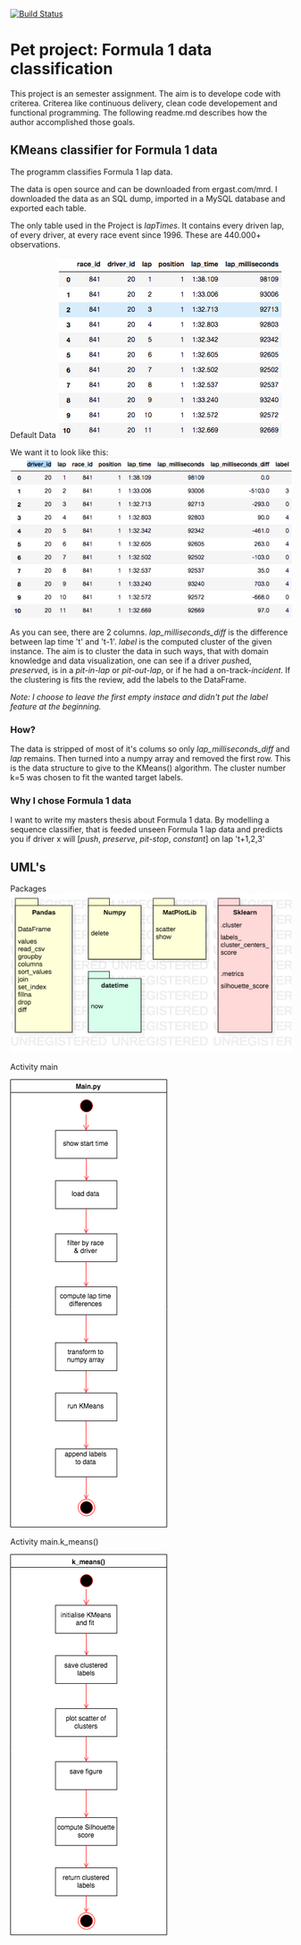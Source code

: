 [![Build Status](https://travis-ci.org/oGuzee/pet_project.svg?branch=master)](https://travis-ci.org/oGuzee/pet_project)

# Pet project: Formula 1 data classification

This project is an semester assignment. The aim is to develope code with criterea. Criterea like continuous delivery, clean code developement and functional programming. The following readme.md describes how the author accomplished those goals.

## KMeans classifier for Formula 1 data

The programm classifies Formula 1 lap data.

The data is open source and can be downloaded from ergast.com/mrd. I downloaded the data as an SQL dump, imported in a MySQL database and exported each table.

The only table used in the Project is *lapTimes*. It contains every driven lap, of every driver, at every race event since 1996. These are 440.000+ observations.

Default Data
![default_data](doc_figures/data_example_default.png)

We want it to look like this:
![aim_data](doc_figures/data_example.png)

As you can see, there are 2 columns. *lap_milliseconds_diff* is the difference between lap time 't' and 't-1'. *label* is the computed cluster of the given instance. The aim is to cluster the data in such ways, that with domain knowledge and data visualization, one can see if a driver *push*ed, *preserve*d, is in a *pit-in-lap* or *pit-out-lap*, or if he had a on-track-*incident*. If the clustering is fits the review, add the labels to the DataFrame.

*Note: I choose to leave the first empty instace and didn't put the label feature at the beginning.*

### How?

The data is stripped of most of it's colums so only *lap_milliseconds_diff* and *lap* remains. Then turned into a numpy array and removed the first row. This is the data structure to give to the KMeans() algorithm.
The cluster number k=5 was chosen to fit the wanted target labels.

### Why I chose Formula 1 data

I want to write my masters thesis about Formula 1 data. By modelling a sequence classifier, that is feeded unseen Formula 1 lap data and predicts you if driver x will [*push*, *preserve*, *pit-stop*, *constant*] on lap 't+1,2,3'

## UML's

Packages
![Packages](doc_figures/uml_packages.png)

Activity main

![Activity](doc_figures/activity_umlmu.png)

Activity main.k_means()

![Activity_2](doc_figures/uml_kmeans.png)